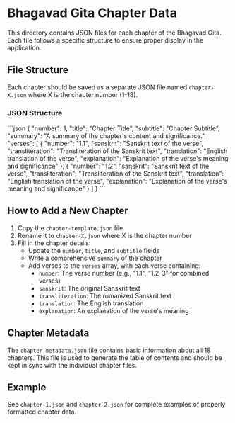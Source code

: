 # Bhagavad Gita Chapter Data

This directory contains JSON files for each chapter of the Bhagavad Gita. Each file follows a specific structure to ensure proper display in the application.

## File Structure

Each chapter should be saved as a separate JSON file named `chapter-X.json` where X is the chapter number (1-18).

### JSON Structure

\`\`\`json
{
  "number": 1,
  "title": "Chapter Title",
  "subtitle": "Chapter Subtitle",
  "summary": "A summary of the chapter's content and significance.",
  "verses": [
    {
      "number": "1.1",
      "sanskrit": "Sanskrit text of the verse",
      "transliteration": "Transliteration of the Sanskrit text",
      "translation": "English translation of the verse",
      "explanation": "Explanation of the verse's meaning and significance"
    },
    {
      "number": "1.2",
      "sanskrit": "Sanskrit text of the verse",
      "transliteration": "Transliteration of the Sanskrit text",
      "translation": "English translation of the verse",
      "explanation": "Explanation of the verse's meaning and significance"
    }
  ]
}
\`\`\`

## How to Add a New Chapter

1. Copy the `chapter-template.json` file
2. Rename it to `chapter-X.json` where X is the chapter number
3. Fill in the chapter details:
   - Update the `number`, `title`, and `subtitle` fields
   - Write a comprehensive `summary` of the chapter
   - Add verses to the `verses` array, with each verse containing:
     - `number`: The verse number (e.g., "1.1", "1.2-3" for combined verses)
     - `sanskrit`: The original Sanskrit text
     - `transliteration`: The romanized Sanskrit text
     - `translation`: The English translation
     - `explanation`: An explanation of the verse's meaning

## Chapter Metadata

The `chapter-metadata.json` file contains basic information about all 18 chapters. This file is used to generate the table of contents and should be kept in sync with the individual chapter files.

## Example

See `chapter-1.json` and `chapter-2.json` for complete examples of properly formatted chapter data.
